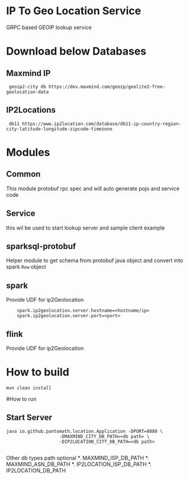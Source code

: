 # IP To Geo Location Service
GRPC based GEOIP lookup service

# Download below Databases 
  ## Maxmind IP 
     geoip2-city db https://dev.maxmind.com/geoip/geolite2-free-geolocation-data
  ## IP2Locations
     db11 https://www.ip2location.com/database/db11-ip-country-region-city-latitude-longitude-zipcode-timezone


# Modules
## Common
  This module protobuf rpc spec and will auto generate pojo and service code
## Service 
  this wil be used to start lookup server and sample client example
## sparksql-protobuf
   Helper module to get schema from protobuf java object and convert into spark `Row` object
## spark 
  Provide UDF for ip2Geolocation
  
  ```  
      spark.ip2geolocation.server.hostname=<hostname/ip>
      spark.ip2geolocation.server.port=<port>
  ```

## flink
Provide UDF for ip2Geolocation

# How to build
```shell
mvn clean install
```

#How to run
## Start Server 
```shell
java io.github.pantomath.location.Application -DPORT=8080 \
                    -DMAXMIND_CITY_DB_PATH=<db path> \
                    -DIP2LOCATION_CITY_DB_PATH=<db path> 
                    
```

Other db types path optional
*. MAXMIND_ISP_DB_PATH
*. MAXMIND_ASN_DB_PATH
*. IP2LOCATION_ISP_DB_PATH
*. IP2LOCATION_DB_PATH